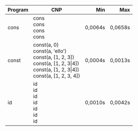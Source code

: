 Program | CNP | Min | Max
--- | --- | ---: | ---:
cons | cons<br/>cons<br/>cons<br/>cons | 0,0064s | 0,0658s
const | const(a, 0)<br/>const(a, 'ello')<br/>const(a, [1, 2, 3])<br/>const(a, [1, 2, 3\|4])<br/>const(a, [1, 2, 3\|4])<br/>const(a, [1, 2, 3, 4]) | 0,0004s | 0,0013s
id | id<br/>id<br/>id<br/>id<br/>id<br/>id<br/>id | 0,0010s | 0,0042s
